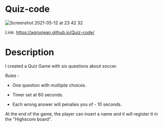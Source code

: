 # Quiz-code

![Screenshot 2021-05-12 at 23 42 32](https://user-images.githubusercontent.com/74931814/118074651-606ced00-b37c-11eb-80f2-1beee813504d.png)

Link: https://agrosjean.github.io/Quiz-code/

# Description 

I created a Quiz Game with six questions about soccer. 

Rules : 

- One question with mutlipile choices. 

- Timer set at 60 seconds. 

- Each wrong answer will penalies you of - 10 seconds. 

At the end of the game, the player can insert a name and it will register it in the "Highscore board". 

